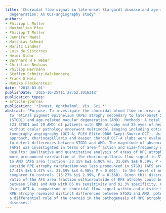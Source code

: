```yaml
---
title: 'Choroidal flow signal in late-onset Stargardt disease and age-related macular
  degeneration: An OCT-angiography study'
authors:
- Philipp L Müller
- Maximilian Pfau
- Philipp T Möller
- Jennifer Nadal
- Matthias Schmid
- Moritz Lindner
- Luis de Sisternes
- Heidi Stöhr
- Bernhard H F Weber
- Christine Neuhaus
- Philipp Herrmann
- Steffen Schmitz-Valckenberg
- Frank G Holz
- Monika Fleckenstein
date: '2018-03-01'
publishDate: '2025-10-25T11:28:52.201631Z'
publication_types:
- article-journal
publication: '*Invest. Ophthalmol. Vis. Sci.*'
abstract: 'Purpose: To investigate the choroidal blood flow in areas within and adjacent
  to retinal pigment epithelium (RPE) atrophy secondary to late-onset Stargardt disease
  (STGD1) and age-related macular degeneration (AMD). Methods: A total of 43 eyes
  (23 STGD1 and 20 AMD) of patients with RPE atrophy and 25 eyes of healthy controls
  without ocular pathology underwent multimodal imaging including optical coherence
  tomography angiography (OCT-A; PLEX Elite 9000 Swept-Source OCT). Using an exploratory
  approach, choriocapillaris and deeper choroid OCT-A slabs were evaluated in order
  to detect differences between STGD1 and AMD. The magnitude of absence-of-flow signal
  (AFS) was investigated in terms of area-fraction and size-frequency distribution.
  Results: Qualitative and quantitative analysis of areas of RPE atrophy revealed
  more pronounced rarefaction of the choriocapillaris flow signal in STGD1 as compared
  to AMD (AFS area fraction: 33.15% $±$ 6.86% vs. 31.68% $±$ 8.39%; P = 0.517), while
  outside RPE atrophy rarefaction was less pronounced in STGD1 (AFS area fraction:
  17.41% $±$ 5.67% vs. 21.59% $±$ 6.90%; P < 0.001), to the level of nonsignificance
  compared to controls (13.27% $±$ 2.99%, P = 0.368). Given this discrepancy, the
  ratio of the AFS area fraction within/outside of RPE atrophy could be used to differentiate
  between STGD1 and AMD with 65.0% sensitivity and 92.3% specificity. Conclusions:
  Using OCT-A, comparison of choroidal flow signal within and outside the area of
  RPE atrophy revealed distinct differences between STGD1 and AMD, potentially implicating
  a differential role of the choroid in the pathogenesis of RPE atrophy in these two
  diseases.'
---
```

